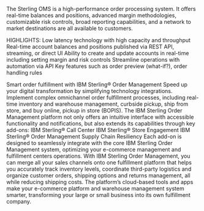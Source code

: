 The Sterling OMS is a high-performance order processing system. It offers real-time balances and positions, advanced margin methodologies, customizable risk controls, broad reporting capabilities, and a network to market destinations are all available to customers.

HIGHLIGHTS:
Low latency technology with high capacity and throughput
Real-time account balances and positions published via REST API, streaming, or direct UI
Ability to create and update accounts in real-time including setting margin and risk controls
Streamline operations with automation via API
Key features such as order preview (what-if?), order handling rules


Smart order fulfillment with IBM Sterling® Order Management
Speed up your digital transformation by simplifying technology integrations. Implement complex omnichannel order fulfillment processes, including real-time inventory and warehouse management, curbside pickup, ship from store, and buy online, pickup in store (BOPIS). The IBM Sterling Order Management platform not only offers an intuitive interface with accessible functionality and notifications, but also extends its capabilities through key add-ons: 
IBM Sterling® Call Center
IBM Sterling® Store Engagement
IBM Sterling® Order Management Supply Chain Resiliency
Each add-on is designed to seamlessly integrate with the core IBM Sterling Order Management system, optimizing your e-commerce management and fulfillment centers operations. With IBM Sterling Order Management, you can merge all your sales channels onto one fulfillment platform that helps you accurately track inventory levels, coordinate third-party logistics and organize customer orders, shipping options and returns management, all while reducing shipping costs. The platform’s cloud-based tools and apps make your e-commerce platform and warehouse management system smarter, transforming your large or small business into its own fulfillment company.

